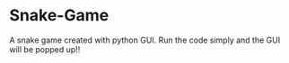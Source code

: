 # Snake-Game
A snake game created with python GUI.
Run the code simply and the GUI will be popped up!!
